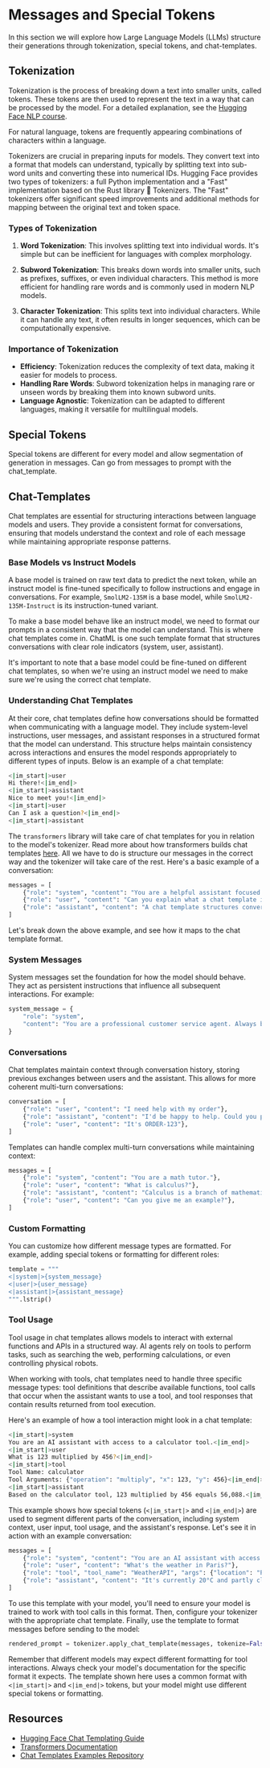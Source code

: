 # Messages and Special Tokens

<!-- Explanation of messages, special tokens, and chat-template usage. Special tokens are different for every model and allow segmentation of generation in messages. Can go from messages to prompt with the chat_template.  -->

<!-- TODO: @burtenshaw -->

In this section we will explore how Large Language Models (LLMs) structure their generations through tokenization, special tokens, and chat-templates.

## Tokenization

Tokenization is the process of breaking down a text into smaller units, called tokens. These tokens are then used to represent the text in a way that can be processed by the model. For a detailed explanation, see the [Hugging Face NLP course](https://huggingface.co/learn/nlp-course/en/chapter2/4).

For natural language, tokens are frequently appearing combinations of characters within a language. 

Tokenizers are crucial in preparing inputs for models. They convert text into a format that models can understand, typically by splitting text into sub-word units and converting these into numerical IDs. Hugging Face provides two types of tokenizers: a full Python implementation and a "Fast" implementation based on the Rust library 🤗 Tokenizers. The "Fast" tokenizers offer significant speed improvements and additional methods for mapping between the original text and token space.

### Types of Tokenization

1. **Word Tokenization**: This involves splitting text into individual words. It's simple but can be inefficient for languages with complex morphology.

2. **Subword Tokenization**: This breaks down words into smaller units, such as prefixes, suffixes, or even individual characters. This method is more efficient for handling rare words and is commonly used in modern NLP models.

3. **Character Tokenization**: This splits text into individual characters. While it can handle any text, it often results in longer sequences, which can be computationally expensive.

### Importance of Tokenization

- **Efficiency**: Tokenization reduces the complexity of text data, making it easier for models to process.
- **Handling Rare Words**: Subword tokenization helps in managing rare or unseen words by breaking them into known subword units.
- **Language Agnostic**: Tokenization can be adapted to different languages, making it versatile for multilingual models.

## Special Tokens

Special tokens are different for every model and allow segmentation of generation in messages. Can go from messages to prompt with the chat_template. 

## Chat-Templates

Chat templates are essential for structuring interactions between language models and users. They provide a consistent format for conversations, ensuring that models understand the context and role of each message while maintaining appropriate response patterns.

### Base Models vs Instruct Models

A base model is trained on raw text data to predict the next token, while an instruct model is fine-tuned specifically to follow instructions and engage in conversations. For example, `SmolLM2-135M` is a base model, while `SmolLM2-135M-Instruct` is its instruction-tuned variant.

To make a base model behave like an instruct model, we need to format our prompts in a consistent way that the model can understand. This is where chat templates come in. ChatML is one such template format that structures conversations with clear role indicators (system, user, assistant).

It's important to note that a base model could be fine-tuned on different chat templates, so when we're using an instruct model we need to make sure we're using the correct chat template.

### Understanding Chat Templates

At their core, chat templates define how conversations should be formatted when communicating with a language model. They include system-level instructions, user messages, and assistant responses in a structured format that the model can understand. This structure helps maintain consistency across interactions and ensures the model responds appropriately to different types of inputs. Below is an example of a chat template:

```sh
<|im_start|>user
Hi there!<|im_end|>
<|im_start|>assistant
Nice to meet you!<|im_end|>
<|im_start|>user
Can I ask a question?<|im_end|>
<|im_start|>assistant
```

The `transformers` library will take care of chat templates for you in relation to the model's tokenizer. Read more about how transformers builds chat templates [here](https://huggingface.co/docs/transformers/en/chat_templating#how-do-i-use-chat-templates). All we have to do is structure our messages in the correct way and the tokenizer will take care of the rest. Here's a basic example of a conversation:

```python
messages = [
    {"role": "system", "content": "You are a helpful assistant focused on technical topics."},
    {"role": "user", "content": "Can you explain what a chat template is?"},
    {"role": "assistant", "content": "A chat template structures conversations between users and AI models..."}
]
```

Let's break down the above example, and see how it maps to the chat template format.

### System Messages

System messages set the foundation for how the model should behave. They act as persistent instructions that influence all subsequent interactions. For example:

```python
system_message = {
    "role": "system",
    "content": "You are a professional customer service agent. Always be polite, clear, and helpful."
}
```

### Conversations

Chat templates maintain context through conversation history, storing previous exchanges between users and the assistant. This allows for more coherent multi-turn conversations:

```python
conversation = [
    {"role": "user", "content": "I need help with my order"},
    {"role": "assistant", "content": "I'd be happy to help. Could you provide your order number?"},
    {"role": "user", "content": "It's ORDER-123"},
]
```

Templates can handle complex multi-turn conversations while maintaining context:

```python
messages = [
    {"role": "system", "content": "You are a math tutor."},
    {"role": "user", "content": "What is calculus?"},
    {"role": "assistant", "content": "Calculus is a branch of mathematics..."},
    {"role": "user", "content": "Can you give me an example?"},
]
```

### Custom Formatting

You can customize how different message types are formatted. For example, adding special tokens or formatting for different roles:

```python
template = """
<|system|>{system_message}
<|user|>{user_message}
<|assistant|>{assistant_message}
""".lstrip()
```

### Tool Usage

Tool usage in chat templates allows models to interact with external functions and APIs in a structured way. AI agents rely on tools to perform tasks, such as searching the web, performing calculations, or even controlling physical robots. 

When working with tools, chat templates need to handle three specific message types: tool definitions that describe available functions, tool calls that occur when the assistant wants to use a tool, and tool responses that contain results returned from tool execution.

Here's an example of how a tool interaction might look in a chat template:

```sh
<|im_start|>system
You are an AI assistant with access to a calculator tool.<|im_end|>
<|im_start|>user
What is 123 multiplied by 456?<|im_end|>
<|im_start|>tool
Tool Name: calculator
Tool Arguments: {"operation": "multiply", "x": 123, "y": 456}<|im_end|>
<|im_start|>assistant
Based on the calculator tool, 123 multiplied by 456 equals 56,088.<|im_end|>
```

This example shows how special tokens (`<|im_start|>` and `<|im_end|>`) are used to segment different parts of the conversation, including system context, user input, tool usage, and the assistant's response. Let's see it in action with an example conversation:

```python
messages = [
    {"role": "system", "content": "You are an AI assistant with access to various tools."},
    {"role": "user", "content": "What's the weather in Paris?"},
    {"role": "tool", "tool_name": "WeatherAPI", "args": {"location": "Paris"}},
    {"role": "assistant", "content": "It's currently 20°C and partly cloudy."},
]
```

To use this template with your model, you'll need to ensure your model is trained to work with tool calls in this format. Then, configure your tokenizer with the appropriate chat template. Finally, use the template to format messages before sending to the model:

```python
rendered_prompt = tokenizer.apply_chat_template(messages, tokenize=False)
```

Remember that different models may expect different formatting for tool interactions. Always check your model's documentation for the specific format it expects. The template shown here uses a common format with `<|im_start|>` and `<|im_end|>` tokens, but your model might use different special tokens or formatting.

## Resources

- [Hugging Face Chat Templating Guide](https://huggingface.co/docs/transformers/main/en/chat_templating)
- [Transformers Documentation](https://huggingface.co/docs/transformers)
- [Chat Templates Examples Repository](https://github.com/chujiezheng/chat_templates) 

